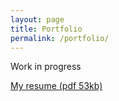 ```yaml
---
layout: page
title: Portfolio
permalink: /portfolio/
---
```


Work in progress

[My resume (pdf 53kb)](/assets/Alin_Sorin_Nedelcu_CV.pdf)
